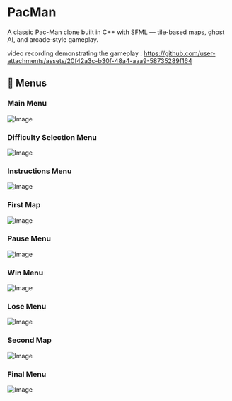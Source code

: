 # PacMan
A classic Pac-Man clone built in C++ with SFML — tile-based maps, ghost AI, and arcade-style gameplay.

video recording demonstrating the gameplay : https://github.com/user-attachments/assets/20f42a3c-b30f-48a4-aaa9-58735289f164


## 📸 Menus

### Main Menu

![Image](https://github.com/user-attachments/assets/69f28230-9a6a-4af0-88e8-c5b57571d2df)

### Difficulty Selection Menu

![Image](https://github.com/user-attachments/assets/21ecab3c-1708-4221-9a0d-3d73be3b7570)

### Instructions Menu

![Image](https://github.com/user-attachments/assets/d8fd9d7a-2342-4f52-9e29-9aae24b4dd39)

### First Map

![Image](https://github.com/user-attachments/assets/681c3f63-931a-4e4c-9b31-fc5520c2f160)

### Pause Menu

![Image](https://github.com/user-attachments/assets/fd1b3fb6-dd41-486b-8c75-61830b6be158)

### Win Menu

![Image](https://github.com/user-attachments/assets/0ee55585-35ff-4eb8-96ad-1722c0f7f766)

### Lose Menu

![Image](https://github.com/user-attachments/assets/3a538ab7-b89f-4a32-9c71-b0f35bd76c88)

### Second Map

![Image](https://github.com/user-attachments/assets/d948b194-0bec-49d2-8d58-4f1d069beca6)

### Final Menu

![Image](https://github.com/user-attachments/assets/8f4ca657-e851-4242-ba5b-39e3f664aa21)
